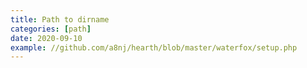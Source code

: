 ```yaml
---
title: Path to dirname
categories: [path]
date: 2020-09-10
example: //github.com/a8nj/hearth/blob/master/waterfox/setup.php
---
```

